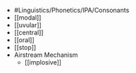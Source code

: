 - #Linguistics/Phonetics/IPA/Consonants
- [[modal]]
- [[uvular]]
- [[central]]
- [[oral]]
- [[stop]]
- Airstream Mechanism
	- [[implosive]]